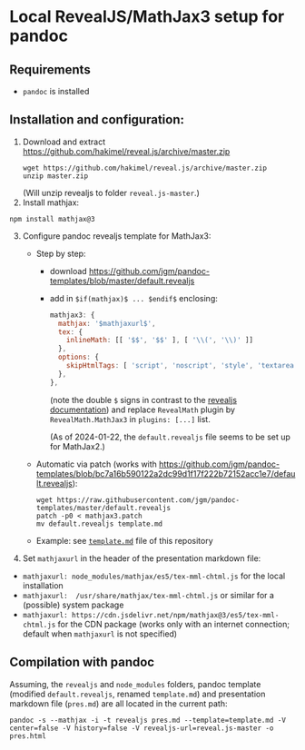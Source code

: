 # Local RevealJS/MathJax3 setup for pandoc

## Requirements

- `pandoc` is installed

## Installation and configuration:

1. Download and extract https://github.com/hakimel/reveal.js/archive/master.zip
   ```
   wget https://github.com/hakimel/reveal.js/archive/master.zip
   unzip master.zip
   ```
   (Will unzip revealjs to folder `reveal.js-master`.)
2. Install mathjax:
  ```shell
  npm install mathjax@3
  ```
3. Configure pandoc revealjs template for MathJax3:
   - Step by step:
       - download https://github.com/jgm/pandoc-templates/blob/master/default.revealjs
       - add in `$if(mathjax)$ ... $endif$` enclosing:
         
         ```js
         mathjax3: {
           mathjax: '$mathjaxurl$',
           tex: {
             inlineMath: [[ '$$', '$$' ], [ '\\(', '\\)' ]]
           },
           options: {
             skipHtmlTags: [ 'script', 'noscript', 'style', 'textarea', 'pre' ]
           },
         },
         ```
         (note the double `$` signs in contrast to the [revealjs documentation](https://revealjs.com/math/#mathjax-3-4.2.0))
         and replace `RevealMath` plugin by `RevealMath.MathJax3` in `plugins: [...]` list.

         (As of 2024-01-22, the `default.revealjs` file seems to be set up for MathJax2.)
   - Automatic via patch (works with https://github.com/jgm/pandoc-templates/blob/bc7a16b590122a2dc99d1f17f222b72152acc1e7/default.revealjs): 

     ```shell
     wget https://raw.githubusercontent.com/jgm/pandoc-templates/master/default.revealjs
     patch -p0 < mathjax3.patch
     mv default.revealjs template.md
     ```
     
   - Example: see [`template.md`](https://github.com/dajuno/pandoc-revealjs-mathjax/blob/main/template.md) file of this repository
4. Set `mathjaxurl` in the header of the presentation markdown file:
  - `mathjaxurl: node_modules/mathjax/es5/tex-mml-chtml.js` for the local installation
  - `mathjaxurl:  /usr/share/mathjax/tex-mml-chtml.js` or similar for a (possible)
    system package
  - `mathjaxurl: https://cdn.jsdelivr.net/npm/mathjax@3/es5/tex-mml-chtml.js` for the CDN package (works only with an internet connection; default when `mathjaxurl` is not specified)

## Compilation with pandoc

Assuming, the `revealjs` and `node_modules` folders, pandoc template (modified `default.revealjs`, renamed `template.md`) and presentation markdown file (`pres.md`) are all located in the current path:

```shell
pandoc -s --mathjax -i -t revealjs pres.md --template=template.md -V center=false -V history=false -V revealjs-url=reveal.js-master -o pres.html
```
